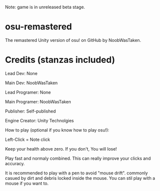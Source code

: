 Note: game is in unreleased beta stage.

# osu-remastered
The remastered Unity version of osu! on GitHub
by NoobWasTaken.

# Credits (stanzas included)

Lead Dev: None

Main Dev: NoobWasTaken

Lead Programer: None

Main Programer: NoobWasTaken

Publisher: Self-published

Engine Creator: Unity Technolgies



How to play (optional if you know how to play osu!):

Left-Click = Note click

Keep your health above zero. If you don't, You will lose!

Play fast and normaly combined. This can really improve your clicks and accuracy.

It is recommended to play with a pen to avoid "mouse drift". commonly casued by dirt and debris locked inside the mouse. You can stil play with a mouse if you want to.
